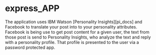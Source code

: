 # express_APP

The application uses IBM Watson [Personality Insights][pi_docs] and Facebook to translate your post into to your personality attributes. Facebook is being use to get post content for a given user, the text from those post is send to Personality Insights, who analyze the text and reply with a personality profile. That profile is presented to the user via a password protected app.
